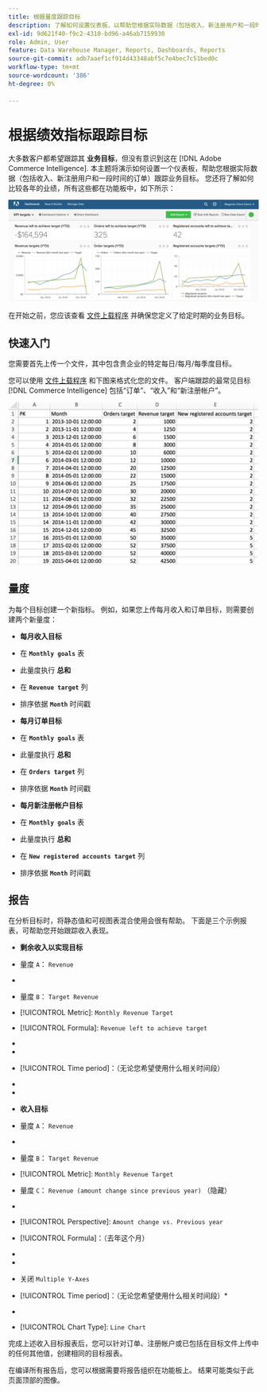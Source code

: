 ```yaml
---
title: 根据量度跟踪目标
description: 了解如何设置仪表板，以帮助您根据实际数据（包括收入、新注册用户和一段时间的订单）跟踪业务目标。
exl-id: 9d621f40-f9c2-4310-bd96-a46ab7159930
role: Admin, User
feature: Data Warehouse Manager, Reports, Dashboards, Reports
source-git-commit: adb7aaef1cf914d43348abf5c7e4bec7c51bed0c
workflow-type: tm+mt
source-wordcount: '386'
ht-degree: 0%

---
```


# 根据绩效指标跟踪目标

大多数客户都希望跟踪其 **业务目标**，但没有意识到这在 [!DNL Adobe Commerce Intelligence]. 本主题将演示如何设置一个仪表板，帮助您根据实际数据（包括收入、新注册用户和一段时间的订单）跟踪业务目标。 您还将了解如何比较各年的业绩，所有这些都在功能板中，如下所示：

![](../../assets/Goals-_dashboard_2.png)

在开始之前，您应该查看 [文件上载程序](../importing-data/connecting-data/using-file-uploader.md) 并确保您定义了给定时期的业务目标。

## 快速入门

您需要首先上传一个文件，其中包含贵企业的特定每日/每月/每季度目标。

您可以使用 [文件上载程序](../importing-data/connecting-data/using-file-uploader.md) 和下图来格式化您的文件。 客户端跟踪的最常见目标 [!DNL Commerce Intelligence] 包括“订单”、“收入”和“新注册帐户”。

![](../../assets/Goals-_Excel.png)

## 量度

为每个目标创建一个新指标。 例如，如果您上传每月收入和订单目标，则需要创建两个新量度：

* **每月收入目标**
* 在 **`Monthly goals`** 表
* 此量度执行 **总和**
* 在 **`Revenue target`** 列
* 排序依据 **`Month`** 时间戳

* **每月订单目标**
* 在 **`Monthly goals`** 表
* 此量度执行 **总和**
* 在 **`Orders target`** 列
* 排序依据 **`Month`** 时间戳

* **每月新注册帐户目标**
* 在 **`Monthly goals`** 表
* 此量度执行 **总和**
* 在 **`New registered accounts target`** 列
* 排序依据 **`Month`** 时间戳

## 报告

在分析目标时，将静态值和可视图表混合使用会很有帮助。 下面是三个示例报表，可帮助您开始跟踪收入表现。

* **剩余收入以实现目标**
* 量度 `A`： `Revenue`
* 
  [！UICONTROL量度]: `Revenue`

* 量度 `B`： `Target Revenue`
* [!UICONTROL Metric]: `Monthly Revenue Target`

* [!UICONTROL Formula]: `Revenue left to achieve target`
* 
  [！UICONTROL公式]: `(B-A)`
* 
  [!UICONTROL Format]: `Number`

* [!UICONTROL Time period]：（无论您希望使用什么相关时间段）
* 
  [!UICONTROL Interval]: `Month`
* 
  [！UICONTROL图表类型]: `Scalar`

* **收入目标**
* 量度 `A`： `Revenue`
* 
  [！UICONTROL量度]: `Revenue`

* 量度 `B`： `Target Revenue`
* [!UICONTROL Metric]: `Monthly Revenue Target`

* 量度 `C`： `Revenue (amount change since previous year)` （隐藏）
* 
  [！UICONTROL量度]: `Revenue`
* [!UICONTROL Perspective]: `Amount change vs. Previous year`

* [!UICONTROL Formula]：（去年这个月）
* 
  [！UICONTROL公式]: `(A-C)`
* 
  [!UICONTROL Format]: `Currency`

* 关闭 `Multiple Y-Axes`
* [!UICONTROL Time period]：（无论您希望使用什么相关时间段）*
* 
  [!UICONTROL Interval]: `Month`
* [!UICONTROL Chart Type]: `Line Chart`

完成上述收入目标报表后，您可以针对订单、注册帐户或已包括在目标文件上传中的任何其他值，创建相同的目标报表。

在编译所有报告后，您可以根据需要将报告组织在功能板上。 结果可能类似于此页面顶部的图像。
